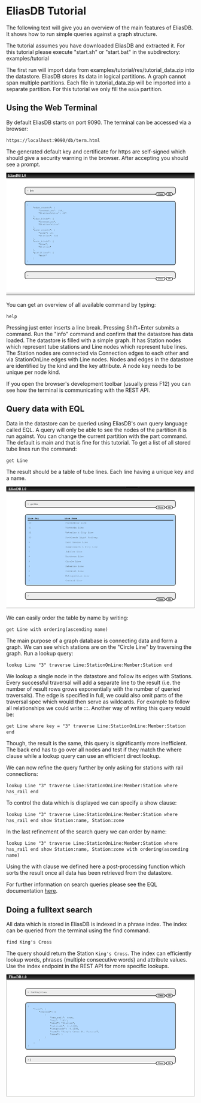 EliasDB Tutorial
================
The following text will give you an overview of the main features of EliasDB. It shows how to run simple queries against a graph structure.

The tutorial assumes you have downloaded EliasDB and extracted it. For this tutorial please execute "start.sh" or "start.bat" in the subdirectory: examples/tutorial

The first run will import data from examples/tutorial/res/tutorial_data.zip into the datastore. EliasDB stores its data in logical partitions. A graph cannot span multiple partitions. Each file in tutorial_data.zip will be imported into a separate partition. For this tutorial we only fill the `main` partition.


Using the Web Terminal
----------------------
By default EliasDB starts on port 9090. The terminal can be accessed via a browser:
```
https://localhost:9090/db/term.html
```

The generated default key and certificate for https are self-signed which should give a security warning in the browser. After accepting you should see a prompt.

![](tutorial1.png)

You can get an overview of all available command by typing:
```
help
```
Pressing just enter inserts a line break. Pressing Shift+Enter submits a command. Run the "info" command and confirm that the datastore has data loaded. The datastore is filled with a simple graph. It has Station nodes which represent tube stations and Line nodes which represent tube lines. The Station nodes are connected via Connection edges to each other and via StationOnLine edges with Line nodes. Nodes and edges in the datastore are identified by the kind and the key attribute. A node key needs to be unique per node kind.

If you open the browser's development toolbar (usually press F12) you can see how the terminal is communicating with the REST API.


Query data with EQL
-------------------
Data in the datastore can be queried using EliasDB's own query language called EQL. A query will only be able to see the nodes of the partition it is run against. You can change the current partition with the part command. The default is main and that is fine for this tutorial. To get a list of all stored tube lines run the command:
```
get Line
```
The result should be a table of tube lines. Each line having a unique key and a name.

![](tutorial2.png)

We can easily order the table by name by writing:
```
get Line with ordering(ascending name)
```
The main purpose of a graph database is connecting data and form a graph. We can see which stations are on the "Circle Line" by traversing the graph. Run a lookup query:
```
lookup Line "3" traverse Line:StationOnLine:Member:Station end
```
We lookup a single node in the datastore and follow its edges with Stations. Every successful traversal will add a separate line to the result (i.e. the number of result rows grows exponentially with the number of queried traversals). The edge is specified in full, we could also omit parts of the traversal spec which would then serve as wildcards. For example to follow all relationships we could write :::. Another way of writing this query would be:
```
get Line where key = "3" traverse Line:StationOnLine:Member:Station end
```
Though, the result is the same, this query is significantly more inefficient. The back end has to go over all nodes and test if they match the where clause while a lookup query can use an efficient direct lookup.

We can now refine the query further by only asking for stations with rail connections:
```
lookup Line "3" traverse Line:StationOnLine:Member:Station where has_rail end
```
To control the data which is displayed we can specify a show clause:
```
lookup Line "3" traverse Line:StationOnLine:Member:Station where has_rail end show Station:name, Station:zone
```
In the last refinement of the search query we can order by name:
```
lookup Line "3" traverse Line:StationOnLine:Member:Station where has_rail end show Station:name, Station:zone with ordering(ascending name)
```
Using the with clause we defined here a post-processing function which sorts the result once all data has been retrieved from the datastore.

For further information on search queries please see the EQL documentation [here](https://devt.de/krotik/eliasdb/src/master/eql.md).

Doing a fulltext search
-----------------------
All data which is stored in EliasDB is indexed in a phrase index. The index can be queried from the terminal using the find command.
```
find King's Cross
```
The query should return the Station `King's Cross`. The index can efficiently lookup words, phrases (multiple consecutive words) and attribute values. Use the index endpoint in the REST API for more specific lookups.

![](tutorial3.png)
